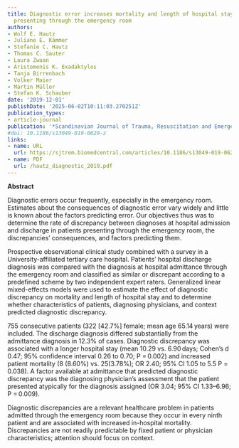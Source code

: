 ```yaml
---
title: Diagnostic error increases mortality and length of hospital stay in patients
  presenting through the emergency room
authors:
- Wolf E. Hautz
- Juliane E. Kämmer
- Stefanie C. Hautz
- Thomas C. Sauter
- Laura Zwaan
- Aristomenis K. Exadaktylos
- Tanja Birrenbach
- Volker Maier
- Martin Müller
- Stefan K. Schauber
date: '2019-12-01'
publishDate: '2025-06-02T10:11:03.270251Z'
publication_types:
- article-journal
publication: '*Scandinavian Journal of Trauma, Resuscitation and Emergency Medicine*'
#doi: 10.1186/s13049-019-0629-z
links:
- name: URL
  url: https://sjtrem.biomedcentral.com/articles/10.1186/s13049-019-0629-z
- name: PDF
  url: /hautz_diagnostic_2019.pdf
---
```


**Abstract**

Diagnostic errors occur frequently, especially in the emergency room. Estimates about the consequences of diagnostic error vary widely and little is known about the factors predicting error. Our objectives thus was to determine the rate of discrepancy between diagnoses at hospital admission and discharge in patients presenting through the emergency room, the discrepancies’ consequences, and factors predicting them.

Prospective observational clinical study combined with a survey in a University-affiliated tertiary care hospital. Patients’ hospital discharge diagnosis was compared with the diagnosis at hospital admittance through the emergency room and classified as similar or discrepant according to a predefined scheme by two independent expert raters. Generalized linear mixed-effects models were used to estimate the effect of diagnostic discrepancy on mortality and length of hospital stay and to determine whether characteristics of patients, diagnosing physicians, and context predicted diagnostic discrepancy.

755 consecutive patients (322 [42.7%] female; mean age 65.14 years) were included.
The discharge diagnosis differed substantially from the admittance diagnosis in 12.3% of cases. Diagnostic discrepancy was associated with a longer hospital stay (mean 10.29 vs. 6.90 days; Cohen’s d 0.47; 95% confidence interval 0.26 to 0.70; P = 0.002) and increased patient mortality (8 (8.60%) vs. 25(3.78%); OR 2.40; 95% CI 1.05 to 5.5 P = 0.038). A factor available at admittance that predicted diagnostic discrepancy was the diagnosing physician’s assessment that the patient presented atypically for the diagnosis assigned (OR 3.04; 95% CI 1.33–6.96; P = 0.009).

Diagnostic discrepancies are a relevant healthcare problem in patients admitted through the emergency room because they occur in every ninth patient and are associated with increased in-hospital mortality. Discrepancies are not readily predictable by fixed patient or physician characteristics; attention should focus on context.
